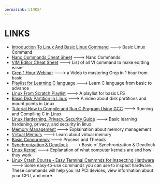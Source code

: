 ```yaml
---
permalink: LINKS/
---
```

# LINKS

* [Introduction To Linux And Basic Linux Command](https://www.youtube.com/results?search_query=linux+debian+for+beginners) ---> Basic Linux Command
* [Nano Commands Cheat Sheet](https://www.thegeekdiary.com/basic-nano-commands-cheat-sheet/) ---> Nano Commands
* [VIM Editor Cheat Sheet](https://vim.rtorr.com/) ---> List of all VI command to make editting easier
* [Grep 1 Hour Webinar](https://www.youtube.com/watch?v=DEgErzyUR2Q) ---> a Video to mastering Grep in 1 hour from basic
* [Playlist for Learning C language](https://www.youtube.com/watch?v=KnvbUiSxvbM&list=PL98qAXLA6aftD9ZlnjpLhdQAOFI8xIB6e) ---> Learn C language from basic to advance
* [Linux From Scratch Playlist](https://www.youtube.com/watch?v=9TYr1mCzMcg&list=PLyc5xVO2uDsAlIkKBIGauDQ6LejoQovyL) ---> A playlist for basic LFS
* [Basic Disk Partition In Linux](https://www.youtube.com/watch?v=9i_oZkgd4c8) ---> A video about disk partitions and mount points in Linux
* [Tutorial How to Compile and Run C Program Using GCC](https://www.youtube.com/watch?v=oLjN6jAg-sY) ---> Running and Compiling C in Linux
* [Linux Harderning, Privacy, Security Guide](https://www.youtube.com/watch?v=Sa0KqbpLye4) ---> Basic learning hardening, privacy, and security in linux
* [Memory Management](https://www.youtube.com/watch?v=UDPYpf-nsDY) ---> Explaination about memory management
* [Virtual Memory](https://www.youtube.com/watch?v=qcBIvnQt0Bw&list=PLiwt1iVUib9s2Uo5BeYmwkDFUh70fJPxX) ---> Learn about virtual memory
* [Basic Concurrency](https://www.youtube.com/watch?v=Wv7mzX8w3jI) ---> Process and Threads
* [Synchronization & Deadlock](https://www.youtube.com/watch?v=hMA6LWN_IBQ&list=PL0rQdWUGhRqrjIgZAkv3i2QujZzHWwGJC) ---> Basic of Synchronization & Deadlock
* [Linux Kernel](https://www.youtube.com/watch?v=JDfo2Lc7iLU) ---> Explanation of what computer kernels are and how they work
* [Linux Crash Course - Easy Terminal Cammnds for Inspecting Hardware](https://youtu.be/oGyJr-iUwt8?si=59V2boc0XfmlFekg) ---> Some easy-to-use commands you can use to inspect hardware. These commands will help you list PCI devices, view information about your CPU, and more.
